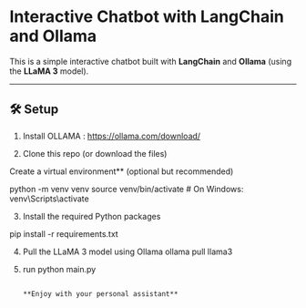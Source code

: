 # Interactive Chatbot with LangChain and Ollama

This is a simple interactive chatbot built with **LangChain** and **Ollama** (using the **LLaMA 3** model).

---

## 🛠️ Setup

1. Install OLLAMA : https://ollama.com/download/

2. Clone this repo (or download the files)

Create a virtual environment** (optional but recommended)

python -m venv venv
source venv/bin/activate  # On Windows: venv\Scripts\activate

3. Install the required Python packages

pip install -r requirements.txt

4. Pull the LLaMA 3 model using Ollama
ollama pull llama3

5. run python main.py

                                                                                                                                   **Enjoy with your personal assistant**
